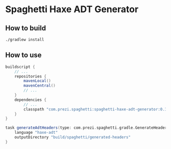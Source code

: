 Spaghetti Haxe ADT Generator
============================

## How to build

    ./gradlew install

## How to use

```groovy
buildscript {
    // ...
    repositories {
        mavenLocal()
        mavenCentral()
        // ...
    }
    dependencies {
        // ...
        classpath "com.prezi.spaghetti:spaghetti-haxe-adt-generator:0.1-SNAPSHOT"
    }
}

task generateAdtHeaders(type: com.prezi.spaghetti.gradle.GenerateHeaders) {
    language "haxe-adt"
    outputDirectory "build/spaghetti/generated-headers"
}
```
